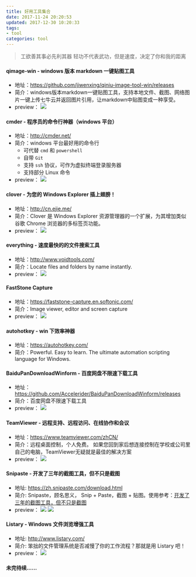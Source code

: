 ```yaml
---
title: 好用工具集合
date: 2017-11-24 20:20:53
updated: 2017-12-30 10:20:33
tags: 
- tool
categories: tool
---
```


> 工欲善其事必先利其器
> 轻功不代表武功，但是速度，决定了你和我的距离
<!--more-->

#### qimage-win - windows 版本 markdown 一键贴图工具
  - 地址：https://github.com/jiwenxing/qiniu-image-tool-win/releases
  - 简介：windows版本markdown一键贴图工具，支持本地文件、截图、网络图片一键上传七牛云并返回图片引用，让markdown中贴图变成一种享受。
  - preview：
  ![](https://github.com/jiwenxing/qiniu-image-tool-win/blob/master/res/local.gif?raw=true)

#### cmder - 程序员的命令行神器（windows 平台）
  - 地址：http://cmder.net/
  - 简介：windows 平台最好用的命令行
    + 可代替 `cmd` 和 `powershell`
    + 自带 `Git`
    + 支持 `ssh` 协议，可作为虚拟终端登录服务器
    + 支持部分 Linux 命令
  - preview：
  ![](http://cmder.net/img/main.jpg)

#### clover - 为您的 Windows Explorer 插上翅膀！
  - 地址：http://cn.ejie.me/
  - 简介：Clover 是 Windows Explorer 资源管理器的一个扩展，为其增加类似谷歌 Chrome 浏览器的多标签页功能。
  - preview：
  ![](http://cn.ejie.me/images/clover.jpg)

#### everything - 速度最快的的文件搜索工具
  - 地址：http://www.voidtools.com/
  - 简介：Locate files and folders by name instantly.
  - preview：
  ![](http://www.voidtools.com/support/everything/Everything.Search.Window.png)

#### FastStone Capture
  - 地址：https://faststone-capture.en.softonic.com/
  - 简介：Image viewer, editor and screen capture
  - preview：
  ![](https://images.sftcdn.net/images/t_optimized,f_auto/p/2d6fec86-9a63-11e6-9800-00163ec9f5fa/3887784174/faststone-capture-screenshot.jpg)

#### autohotkey - win 下效率神器
  - 地址：https://autohotkey.com/
  - 简介：Powerful. Easy to learn. The ultimate automation scripting language for Windows.

#### BaiduPanDownloadWinform - 百度网盘不限速下载工具
  - 地址：https://github.com/Accelerider/BaiduPanDownloadWinform/releases
  - 简介：百度网盘不限速下载工具
  - preview：
  ![](http://www.xz7.com/up/2017-11/2017112309442752887.gif)

#### TeamViewer - 远程支持、远程访问、在线协作和会议
  - 地址：https://www.teamviewer.com/zhCN/
  - 简介：远程桌面控制，个人免费。 如果您回到家后想连接控制在学校或公司里自己的电脑，TeamViewer无疑就是最佳的解决方案
  - preview：
  ![](http://src.onlinedown.net/d/file/p/2016-09-26/900188817cb50d4f2633d3215a50da21.jpg)
  
#### Snipaste - 开发了三年的截图工具，但不只是截图
  - 地址: https://zh.snipaste.com/download.html
  - 简介: Snipaste，顾名思义， Snip + Paste，截图 + 贴图。使用参考：[开发了三年的截图工具，但不只是截图](https://www.v2ex.com/t/295433?p=1)
  - preview：
  ![](http://ww2.sinaimg.cn/large/840a8430jw1f68mbo23png20qv0higz2.jpg)
  ![](http://ww2.sinaimg.cn/large/840a8430jw1f68ocr946wg20qv0hiwsz.jpg)


#### Listary - Windows 文件浏览增强工具
  - 地址: http://www.listary.com/
  - 简介: 笨拙的文件管理系统是否减慢了你的工作流程？那就是用 Listary 吧！
  - preview：
  ![](http://img1.appinn.com/2011/11/1-20111107-162041.png)


#### 未完待续……
